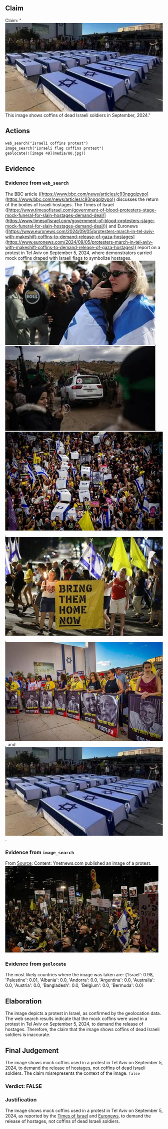 ## Claim
Claim: "![image 49](media/80.jpg) This image shows coffins of dead Israeli soldiers in September, 2024."

## Actions
```
web_search("Israeli coffins protest")
image_search("Israeli flag coffins protest")
geolocate(![image 49](media/80.jpg))
```

## Evidence
### Evidence from `web_search`
The BBC article ([https://www.bbc.com/news/articles/c93npgqlzvpo](https://www.bbc.com/news/articles/c93npgqlzvpo)) discusses the return of the bodies of Israeli hostages. The Times of Israel ([https://www.timesofisrael.com/government-of-blood-protesters-stage-mock-funeral-for-slain-hostages-demand-deal/](https://www.timesofisrael.com/government-of-blood-protesters-stage-mock-funeral-for-slain-hostages-demand-deal/)) and Euronews ([https://www.euronews.com/2024/09/05/protesters-march-in-tel-aviv-with-makeshift-coffins-to-demand-release-of-gaza-hostages](https://www.euronews.com/2024/09/05/protesters-march-in-tel-aviv-with-makeshift-coffins-to-demand-release-of-gaza-hostages)) report on a protest in Tel Aviv on September 5, 2024, where demonstrators carried mock coffins draped with Israeli flags to symbolize hostages. ![image 4533](media/2025-08-23_01-04-1755911055-466872.jpg), ![image 4535](media/2025-08-23_01-04-1755911055-848473.jpg), ![image 4537](media/2025-08-23_01-04-1755911061-234441.jpg), ![image 4538](media/2025-08-23_01-04-1755911062-238270.jpg), ![image 4539](media/2025-08-23_01-04-1755911063-664037.jpg), and ![image 49](media/80.jpg).


### Evidence from `image_search`
From [Source](https://www.ynetnews.com/article/rjzi00tqqkl): 
Content: Ynetnews.com published an image of a protest. ![image 9851](media/2025-08-30_01-14-1756516465-370978.jpg)


### Evidence from `geolocate`
The most likely countries where the image was taken are: {'Israel': 0.98, 'Palestine': 0.01, 'Albania': 0.0, 'Andorra': 0.0, 'Argentina': 0.0, 'Australia': 0.0, 'Austria': 0.0, 'Bangladesh': 0.0, 'Belgium': 0.0, 'Bermuda': 0.0}

## Elaboration
The image depicts a protest in Israel, as confirmed by the geolocation data. The web search results indicate that the mock coffins were used in a protest in Tel Aviv on September 5, 2024, to demand the release of hostages. Therefore, the claim that the image shows coffins of dead Israeli soldiers is inaccurate.


## Final Judgement
The image shows mock coffins used in a protest in Tel Aviv on September 5, 2024, to demand the release of hostages, not coffins of dead Israeli soldiers. The claim misrepresents the context of the image. `false`

### Verdict: FALSE

### Justification
The image shows mock coffins used in a protest in Tel Aviv on September 5, 2024, as reported by the [Times of Israel](https://www.timesofisrael.com/government-of-blood-protesters-stage-mock-funeral-for-slain-hostages-demand-deal/) and [Euronews](https://www.euronews.com/2024/09/05/protesters-march-in-tel-aviv-with-makeshift-coffins-to-demand-release-of-gaza-hostages), to demand the release of hostages, not coffins of dead Israeli soldiers.
